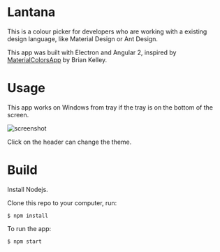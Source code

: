 # Lantana

This is a colour picker for developers who are working with a existing design language, like Material Design or Ant Design.

This app was built with Electron and Angular 2, inspired by [MaterialColorsApp](https://github.com/romannurik/MaterialColorsApp) by Brian Kelley.

# Usage

This app works on Windows from tray if the tray is on the bottom of the screen.

![screenshot](https://cloud.githubusercontent.com/assets/8521174/23806271/ff5a2686-05fb-11e7-931e-c8988ba89d7d.png)

Click on the header can change the theme.

# Build

Install Nodejs.

Clone this repo to your computer, run:
```
$ npm install
```
To run the app:
```
$ npm start
```
